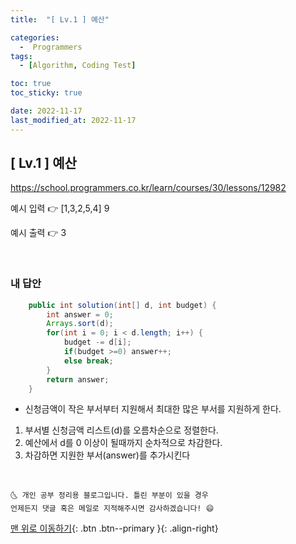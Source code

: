 ```yaml
---
title:  "[ Lv.1 ] 예산" 

categories:
  -  Programmers
tags:
  - [Algorithm, Coding Test]

toc: true
toc_sticky: true

date: 2022-11-17
last_modified_at: 2022-11-17
---
```



## [ Lv.1 ] 예산


<a>https://school.programmers.co.kr/learn/courses/30/lessons/12982</a>

예시 입력 👉 [1,3,2,5,4]   9

예시 출력 👉 3	


<br>

### 내 답안


```java
    public int solution(int[] d, int budget) {
		int answer = 0;
		Arrays.sort(d);
		for(int i = 0; i < d.length; i++) {
			budget -= d[i];
			if(budget >=0) answer++;
			else break;
		}
		return answer;
    }


```
- 신청금액이 작은 부서부터 지원해서 최대한 많은 부서를 지원하게 한다.

1. 부서별 신청금액 리스트(d)를 오름차순으로 정렬한다.
2. 예산에서 d를 0 이상이 될때까지 순차적으로 차감한다.
3. 차감하면 지원한 부서(answer)를 추가시킨다
<br>



    🌜 개인 공부 정리용 블로그입니다. 틀린 부분이 있을 경우 
    언제든지 댓글 혹은 메일로 지적해주시면 감사하겠습니다! 😄

[맨 위로 이동하기](#){: .btn .btn--primary }{: .align-right}
